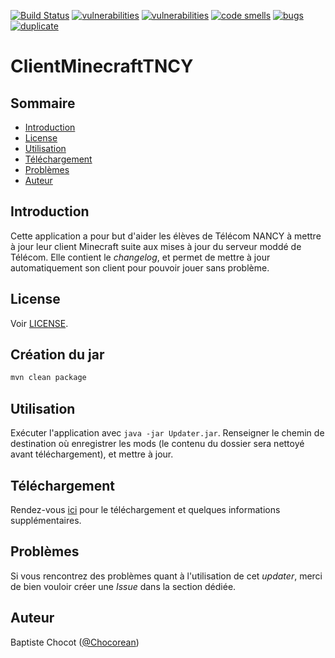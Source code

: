 [![Build Status](https://travis-ci.org/Chocorean/ClientMinecraftTNCY.svg?branch=master)](https://travis-ci.org/Chocorean/ClientMinecraftTNCY)
[![vulnerabilities](https://sonarcloud.io/api/project_badges/measure?project=io.chocorean%3Aminecraft-updater&metric=vulnerabilities)](https://sonarcloud.io/api/project_badges/measure?project=io.chocorean%3Aminecraft-updater&metric=vulnerabilities)
[![vulnerabilities](https://sonarcloud.io/api/project_badges/measure?project=io.chocorean%3Aminecraft-updater&metric=alert_status
)](https://sonarcloud.io/api/project_badges/measure?project=io.chocorean%3Aminecraft-updater&metric=alert_status
)
[![code smells](https://sonarcloud.io/api/project_badges/measure?project=io.chocorean%3Aminecraft-updater&metric=code_smells
)](https://sonarcloud.io/api/project_badges/measure?project=io.chocorean%3Aminecraft-updater&metric=code_smells
)
[![bugs](https://sonarcloud.io/api/project_badges/measure?project=io.chocorean%3Aminecraft-updater&metric=bugs
)](https://sonarcloud.io/api/project_badges/measure?project=io.chocorean%3Aminecraft-updater&metric=bugs
)
[![duplicate](https://sonarcloud.io/api/project_badges/measure?project=io.chocorean%3Aminecraft-updater&metric=duplicated_lines_density
)](https://sonarcloud.io/api/project_badges/measure?project=io.chocorean%3Aminecraft-updater&metric=duplicated_lines_density
)

# ClientMinecraftTNCY

## Sommaire

* [Introduction](#introduction)
* [License](#license)
* [Utilisation](#utilisation)
* [Téléchargement](#téléchargement)
* [Problèmes](#problèmes)
* [Auteur](auteur)

## Introduction

Cette application a pour but d'aider les élèves de Télécom NANCY à mettre à jour leur client Minecraft suite aux mises à jour du serveur moddé de Télécom.
Elle contient le *changelog*, et permet de mettre à jour automatiquement son client pour pouvoir jouer sans problème.

## License

Voir [LICENSE](https://github.com/Chocorean/ClientMinecraftTNCY/blob/master/LICENSE).

## Création du jar

```bash
mvn clean package
```

## Utilisation

Exécuter l'application avec `java -jar Updater.jar`. Renseigner le chemin de destination où enregistrer les mods (le contenu du dossier sera nettoyé avant téléchargement), et mettre à jour.

## Téléchargement

Rendez-vous [ici](https://gitlab.com/telecomnancy.net/public/wikis/Serveur-minecraft) pour le téléchargement et quelques informations supplémentaires.

## Problèmes

Si vous rencontrez des problèmes quant à l'utilisation de cet *updater*, merci de bien vouloir créer une *Issue* dans la section dédiée.

## Auteur

Baptiste Chocot ([@Chocorean](https://github.com/Chocorean/))
